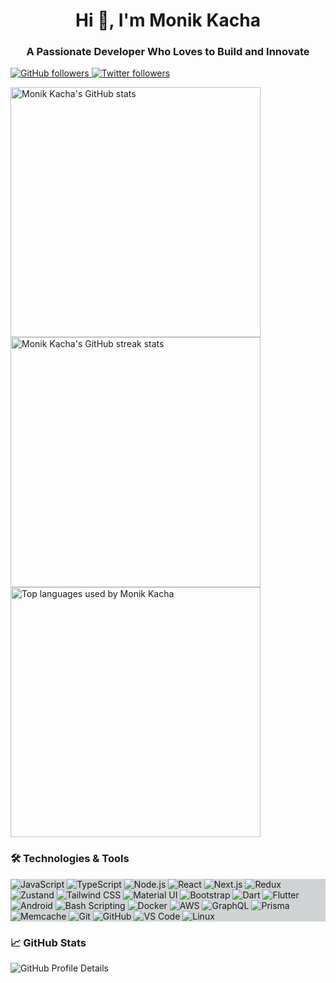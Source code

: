 <h1 align="center">Hi 👋, I'm Monik Kacha</h1>
<h3 align="center">A Passionate Developer Who Loves to Build and Innovate</h3>

<p align="">
  <a href="https://github.com/monikkacha">
    <img src="https://img.shields.io/github/followers/monikkacha?label=Follow&style=social" alt="GitHub followers">
  </a>
  <a href="https://twitter.com/monikkacha">
    <img src="https://img.shields.io/twitter/follow/monikkacha?label=Follow&style=social" alt="Twitter followers">
  </a>
</p>

<div align="">
  <img src="https://github-readme-stats.vercel.app/api?username=monikkacha&show_icons=true&theme=default" alt="Monik Kacha's GitHub stats" width="400">
  <img src="https://github-readme-streak-stats.herokuapp.com/?user=monikkacha&theme=default" alt="Monik Kacha's GitHub streak stats" width="400">
  <img src="https://github-readme-stats.vercel.app/api/top-langs?username=monikkacha&show_icons=true&locale=en&layout=compact&theme=default" alt="Top languages used by Monik Kacha" width="400">
</div>

### 🛠️ Technologies & Tools

<div align="" style="background-color: #D0D3D4;">
<img src="https://img.shields.io/badge/-JavaScript-FFFFFF?style=flat&logo=javascript&logoColor=F7DF1E" alt="JavaScript">
<img src="https://img.shields.io/badge/-TypeScript-FFFFFF?style=flat&logo=typescript&logoColor=3178C6" alt="TypeScript">
<img src="https://img.shields.io/badge/-Node.js-FFFFFF?style=flat&logo=node.js&logoColor=339933" alt="Node.js">
<img src="https://img.shields.io/badge/-React-FFFFFF?style=flat&logo=react&logoColor=61DAFB" alt="React">
<img src="https://img.shields.io/badge/-Next.js-FFFFFF?style=flat&logo=next.js&logoColor=000000" alt="Next.js">
<img src="https://img.shields.io/badge/-Redux-FFFFFF?style=flat&logo=redux&logoColor=764ABC" alt="Redux">
<img src="https://img.shields.io/badge/-Zustand-FFFFFF?style=flat&logo=zustand&logoColor=000000" alt="Zustand">
<img src="https://img.shields.io/badge/-Tailwind%20CSS-FFFFFF?style=flat&logo=tailwind-css&logoColor=38B2AC" alt="Tailwind CSS">
<img src="https://img.shields.io/badge/-Material%20UI-FFFFFF?style=flat&logo=material-ui&logoColor=0081CB" alt="Material UI">
<img src="https://img.shields.io/badge/-Bootstrap-FFFFFF?style=flat&logo=bootstrap&logoColor=7952B3" alt="Bootstrap">
<img src="https://img.shields.io/badge/-Dart-FFFFFF?style=flat&logo=dart&logoColor=0175C2" alt="Dart">
<img src="https://img.shields.io/badge/-Flutter-FFFFFF?style=flat&logo=flutter&logoColor=4285f4" alt="Flutter">
<img src="https://img.shields.io/badge/-Android-FFFFFF?style=flat&logo=android&logoColor=3DDC84" alt="Android">
<img src="https://img.shields.io/badge/-Bash_Scripting-FFFFFF?style=flat&logo=gnu-bash&logoColor=273746" alt="Bash Scripting">
<img src="https://img.shields.io/badge/-Docker-FFFFFF?style=flat&logo=docker&logoColor=2496ED" alt="Docker">
<img src="https://img.shields.io/badge/-AWS-FFFFFF?style=flat&logo=amazon-aws&logoColor=232F3E" alt="AWS">
<img src="https://img.shields.io/badge/-GraphQL-FFFFFF?style=flat&logo=graphql&logoColor=E10098" alt="GraphQL">
<img src="https://img.shields.io/badge/-Prisma-FFFFFF?style=flat&logo=prisma&logoColor=2D3748" alt="Prisma">
<img src="https://img.shields.io/badge/-Memcache-FFFFFF?style=flat&logo=memcached&logoColor=000000" alt="Memcache">
<img src="https://img.shields.io/badge/-Git-FFFFFF?style=flat&logo=git&logoColor=F05032" alt="Git">
<img src="https://img.shields.io/badge/-GitHub-FFFFFF?style=flat&logo=github&logoColor=181717" alt="GitHub">
<img src="https://img.shields.io/badge/-VS%20Code-FFFFFF?style=flat&logo=visual-studio-code&logoColor=007ACC" alt="VS Code">
<img src="https://img.shields.io/badge/-Linux-FFFFFF?style=flat&logo=linux&logoColor=273746" alt="Linux">

</div>

### 📈 GitHub Stats

<p align="">
  <img src="https://github-profile-summary-cards.vercel.app/api/cards/profile-details?username=monikkacha" alt="GitHub Profile Details">
</p>
